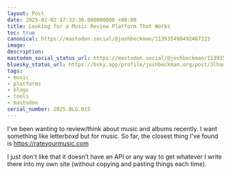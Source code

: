 ```yaml
---
layout: Post
date: 2025-02-02 17:33:36.000000000 +00:00
title: Looking for a Music Review Platform That Works
toc: true
canonical: https://mastodon.social/@joshbeckman/113935490492467223
image:
description:
mastodon_social_status_url: https://mastodon.social/@joshbeckman/113935490492467223
bluesky_status_url: https://bsky.app/profile/joshbeckman.org/post/3lhaszg652g2w
tags:
- music
- platforms
- blogs
- tools
- mastodon
serial_number: 2025.BLG.015
---
```

<p>I&#39;ve been wanting to review/think about music and albums recently. I want something like letterboxd but for music. So far, the closest thing I&#39;ve found is <a href="https://rateyourmusic.com" target="_blank" rel="nofollow noopener" translate="no"><span class="invisible">https://</span><span class="">rateyourmusic.com</span><span class="invisible"></span></a></p><p>I just don&#39;t like that it doesn’t have an API or any way to get whatever I write there into my own site (without copying and pasting things each time).</p>
